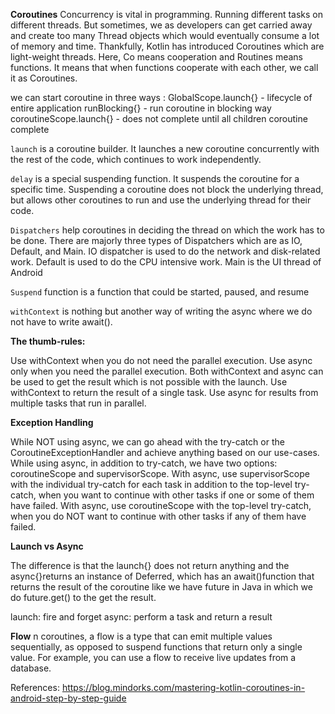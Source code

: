 **Coroutines**
Concurrency is vital in programming. Running different tasks on different threads. But sometimes, we as developers can get carried away and create too many Thread objects which would eventually consume a lot of memory and time. Thankfully, Kotlin has introduced Coroutines which are light-weight threads.
Here, Co means cooperation and Routines means functions.
It means that when functions cooperate with each other, we call it as Coroutines.

we can start coroutine in three ways :
GlobalScope.launch{} - lifecycle of entire application
runBlocking{} - run coroutine in blocking way
coroutineScope.launch{} - does not complete until all children coroutine complete


`launch` is a coroutine builder. 
It launches a new coroutine concurrently with the rest of the code, which continues to work independently. 

`delay` is a special suspending function. It suspends the coroutine for a specific time. Suspending a coroutine does not block the underlying thread, but allows other coroutines to run and use the underlying thread for their code.

`Dispatchers` help coroutines in deciding the thread on which the work has to be done. There are majorly three types of Dispatchers which are as IO, Default, and Main. IO dispatcher is used to do the network and disk-related work. Default is used to do the CPU intensive work. Main is the UI thread of Android

`Suspend` function is a function that could be started, paused, and resume

`withContext` is nothing but another way of writing the async where we do not have to write await().


**The thumb-rules:**

Use withContext when you do not need the parallel execution.
Use async only when you need the parallel execution.
Both withContext and async can be used to get the result which is not possible with the launch.
Use withContext to return the result of a single task.
Use async for results from multiple tasks that run in parallel.


**Exception Handling**

While NOT using async, we can go ahead with the try-catch or the CoroutineExceptionHandler and achieve anything based on our use-cases.
While using async, in addition to try-catch, we have two options: coroutineScope and supervisorScope.
With async, use supervisorScope with the individual try-catch for each task in addition to the top-level try-catch, when you want to continue with other tasks if one or some of them have failed.
With async, use coroutineScope with the top-level try-catch, when you do NOT want to continue with other tasks if any of them have failed.



**Launch vs Async**

The difference is that the launch{} does not return anything and the async{}returns an instance of Deferred<T>, which has an await()function that returns the result of the coroutine like we have future in Java in which we do future.get() to the get the result.
  

launch: fire and forget
async: perform a task and return a result
 
  
  
**Flow**
n coroutines, a flow is a type that can emit multiple values sequentially, as opposed to suspend functions that return only a single value. For example, you can use a flow to receive live updates from a database.
  
  
  

  
References:
  https://blog.mindorks.com/mastering-kotlin-coroutines-in-android-step-by-step-guide
  
  
  
  
